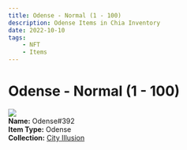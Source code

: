 ```yaml
---
title: Odense - Normal (1 - 100)
description: Odense Items in Chia Inventory
date: 2022-10-10
tags:
    - NFT
    - Items
---
```


# Odense - Normal (1 - 100)
<div class="item_thumbnail">
<img loading="lazy" src="https://gearstudxamoyrwrhakahtuad5wvtvjt5hq3icjkmn5spxo4l4.arweave.net/MQEZToO4GOxG0TgUA86AH_21Z1TPp4bQJKmN7J93cX0"><br/>
<div><strong>Name:</strong> Odense#392</div>
<div><strong>Item Type:</strong> Odense</div>
<div><strong>Collection:</strong> <a href="https://www.spacescan.io/xch/nft/collection/col1lend2dcn558km4wcwta4xnkfv3xpcmlp9kyt0m909emvfxechlyqdl5ndg">City Illusion</a></div>
</div>

